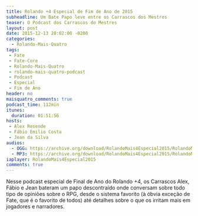 ```yaml
---
title: Rolando +4 Especial de Fim de Ano de 2015
subheadline: Um Bate Papo leve entre os Carrascos dos Mestres
teaser: O Podcast dos Carrascos do Mestres
layout: post
date: 2015-12-13 20:02:00 -0200
categories:
  - Rolando-Mais-Quatro
tags:
 - Fate
 - Fate-Core
 - Rolando-Mais-Quatro
 - rolando-mais-quatro-podcast
 - Podcast
 - Especial
 - Fim de Ano
header: no
maisquatro_comments: true 
podcast_time: 112min
itunes:
  duration: 01:51:56
hosts:
 - Alex Resende
 - Fábio Emilio Costa
 - Jean da Silva
audios:
  - OGG: https://archive.org/download/RolandoMais4Especial2015/RolandoMaisquatro-Especial-Final2015.ogg
  - MP3: https://archive.org/download/RolandoMais4Especial2015/RolandoMaisquatro-Especial-Final2015.mp3
iaplayer: RolandoMais4Especial2015
comments: true
---
```


Nesse podcast  especial de Final  de Ano  do Rolando +4,  os Carrascos
Alex, Fábio e  Jean bateram um papo descontraído  onde conversam sobre
todo tipo de  opiniões sobre o RPG, desde o  sistema favorito (à óbvia
exceção de Fate, que  é o favorito de todos) até  detalhes sobre o que
os irritam mais em jogadores e narradores.
